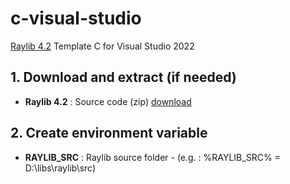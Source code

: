 # c-visual-studio

[Raylib 4.2](https://github.com/raysan5/raylib) Template C for Visual Studio 2022

## 1. Download and extract (if needed)
* **Raylib 4.2** : Source code (zip) [download](https://github.com/raysan5/raylib/)

## 2. Create environment variable
* **RAYLIB_SRC** : Raylib source folder - (e.g. : %RAYLIB_SRC% = D:\libs\raylib\src)
